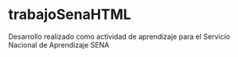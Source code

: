 # trabajoSenaHTML
Desarrollo realizado como actividad de aprendizaje para el Servicio Nacional de Aprendizaje SENA
